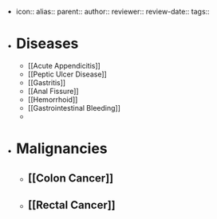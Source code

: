 - icon::
  alias::
  parent::
  author::
  reviewer::
  review-date::
  tags::
- # Diseases
	- [[Acute Appendicitis]]
	- [[Peptic Ulcer Disease]]
	- [[Gastritis]]
	- [[Anal Fissure]]
	- [[Hemorrhoid]]
	- [[Gastrointestinal Bleeding]]
	-
- # Malignancies
	- ## [[Colon Cancer]]
	- ## [[Rectal Cancer]]